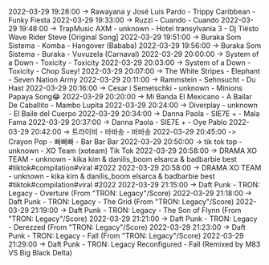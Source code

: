 2022-03-29 19:28:00 -> Rawayana y José Luis Pardo - Trippy Caribbean - Funky Fiesta
2022-03-29 19:33:00 -> Ruzzi - Cuando - Cuando
2022-03-29 19:48:00 -> TrapMusic AXM - unknown - Hotel transylvania 3 - Dj Tiësto Wave Rider Steve [Original Song]
2022-03-29 19:51:00 -> Buraka Som Sistema - Komba - Hangover (Bababa)
2022-03-29 19:56:00 -> Buraka Som Sistema - Buraka - Vuvuzela (Carnaval)
2022-03-29 20:00:00 -> System of a Down - Toxicity - Toxicity
2022-03-29 20:03:00 -> System of a Down - Toxicity - Chop Suey!
2022-03-29 20:07:00 -> The White Stripes - Elephant - Seven Nation Army
2022-03-29 20:11:00 -> Rammstein - Sehnsucht - Du Hast
2022-03-29 20:16:00 -> Cesar i Semetschki - unknown - Minions Papaya Song😂
2022-03-29 20:20:00 -> Mi Banda El Mexicano - A Bailar De Caballito - Mambo Lupita
2022-03-29 20:24:00 -> Diverplay - unknown - El Baile del Cuerpo
2022-03-29 20:34:00 -> Danna Paola - SIE7E + - Mala Fama
2022-03-29 20:37:00 -> Danna Paola - SIE7E + - Oye Pablo
2022-03-29 20:42:00 -> 트라이비 - 바바송 - 바바송
2022-03-29 20:45:00 -> Crayon Pop - 빠빠빠 - Bar Bar Bar
2022-03-29 20:50:00 -> tik tok top - unknown - XO Team (xoteam)  Tik Tok
2022-03-29 20:58:00 -> DRAMA XO TEAM - unknown - kika kim & danilis_boom elsarca & badbarbie best #tiktok#compilation#viral #2022
2022-03-29 20:58:00 -> DRAMA XO TEAM - unknown - kika kim & danilis_boom elsarca & badbarbie best #tiktok#compilation#viral #2022
2022-03-29 21:15:00 -> Daft Punk - TRON: Legacy - Overture (From "TRON: Legacy"/Score)
2022-03-29 21:18:00 -> Daft Punk - TRON: Legacy - The Grid (From "TRON: Legacy"/Score)
2022-03-29 21:19:00 -> Daft Punk - TRON: Legacy - The Son of Flynn (From "TRON: Legacy"/Score)
2022-03-29 21:21:00 -> Daft Punk - TRON: Legacy - Derezzed (From "TRON: Legacy"/Score)
2022-03-29 21:23:00 -> Daft Punk - TRON: Legacy - Fall (From "TRON: Legacy"/Score)
2022-03-29 21:29:00 -> Daft Punk - TRON: Legacy Reconfigured - Fall (Remixed by M83 VS Big Black Delta)

